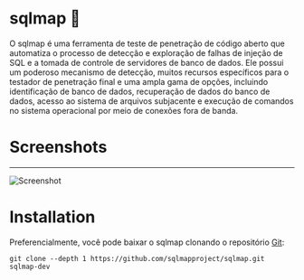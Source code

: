 # sqlmap 🐉
O sqlmap é uma ferramenta de teste de penetração de código aberto que automatiza o processo de detecção e exploração de falhas de injeção de SQL e a tomada de controle de servidores de banco de dados. Ele possui um poderoso mecanismo de detecção, muitos recursos específicos para o testador de penetração final e uma ampla gama de opções, incluindo identificação de banco de dados, recuperação de dados do banco de dados, acesso ao sistema de arquivos subjacente e execução de comandos no sistema operacional por meio de conexões fora de banda.

# Screenshots
----

![Screenshot](https://raw.github.com/wiki/sqlmapproject/sqlmap/images/sqlmap_screenshot.png)

# Installation

Preferencialmente, você pode baixar o sqlmap clonando o repositório [Git](https://github.com/sqlmapproject/sqlmap):

```
git clone --depth 1 https://github.com/sqlmapproject/sqlmap.git sqlmap-dev
```

